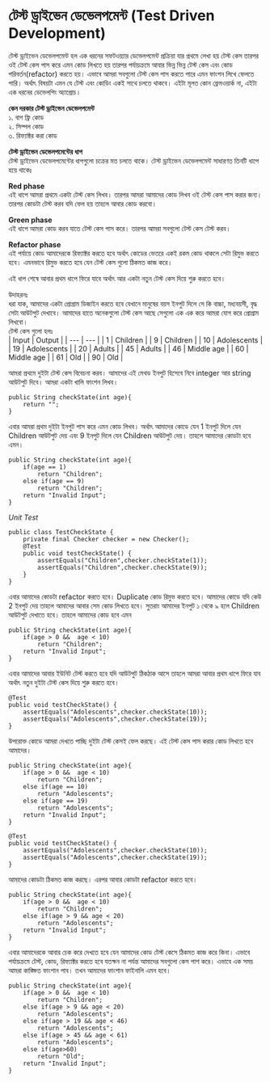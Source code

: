 # টেস্ট ড্রাইভেন ডেভেলপমেন্ট (Test Driven Development)         
টেস্ট ড্রাইভেন ডেভেলপমেন্ট হল এক ধরনের সফটওয়্যার ডেভেলপমেন্ট প্রক্রিয়া যার প্রথমে লেখা হয় টেস্ট কেস তারপর ওই টেস্ট কেস পাস করে এমন কোড লিখতে হয় তারপর পর্যায়ক্রমে আবার ভিন্ন ভিন্ন টেস্ট কেস এবং কোড পরিবর্তন(refactor) করতে হয়। এভাবে আমরা সবগুলো টেস্ট কেস পাস করতে পারে এমন ফাংশন লিখে ফেলতে পারি। অর্থাৎ বিষয়টা এমন যে টেস্ট এবং কোডিং একই সাথে চলতে থাকবে। এইটা মূলত কোন ফ্রেমওয়ার্ক না, এইটা এক ধরনের ডেভেলপিং অ্যাপ্রোচ।          

**কেন দরকার টেস্ট ড্রাইভেন ডেভেলপমেন্ট**           
১. বাগ ফ্রি কোড    
২. সিম্পল কোড  
৩. রিফ্যাক্টর করা কোড      

**টেস্ট ড্রাইভেন ডেভেলপমেন্টের ধাপ**      
টেস্ট ড্রাইভেন ডেভেলপমেন্টের ধাপগুলো চক্রের মত চলতে থাকে।  টেস্ট ড্রাইভেন ডেভেলপমেন্ট সাধারণত তিনটি ধাপে হয়ে থাকেঃ          

**Red phase**            
এই ধাপে আমরা প্রথমে একটা টেস্ট কেস লিখব। তারপর আমরা আমাদের কোড লিখব ওই টেস্ট কেস পাস করার জন্য। তারপর কোডটা টেস্ট করব যদি ফেল হয় তাহলে আবার কোড করবো।                

**Green phase**        
এই ধাপে আমরা কোড করব যাতে টেস্ট কেস পাস করে। তারপর আমরা সবগুলো টেস্ট কেস টেস্ট করব।        

**Refactor phase**           
এই পর্যায়ে কোড আমাদেরকে রিফ্যাক্টর করতে হবে অর্থাৎ কোডের ভেতরে একই রকম কোড থাকলে সেটা রিমুভ করতে হবে। এমনভাবে রিমুভ করতে হবে যেন টেস্ট কেস গুলো ঠিকমত কাজ করে।       

এই ধাপ শেষে আবার প্রথম ধাপে ফিরে যাবে অর্থাৎ আর একটা নতুন টেস্ট কেস দিয়ে শুরু করতে হবে।        

উদাহরনঃ      
ধরা যাক, আমাদের একটা প্রোগ্রাম ডিজাইন করতে হবে যেখানে মানুষের বয়স ইনপুট দিলে সে কি বাচ্চা, মধ্যবয়সী, বৃদ্ধ সেটা আউটপুট দেখাবে। আমাদের হাতে অনেকগুলো টেস্ট কেস আছে সেগুলো এক এক করে আমরা যোগ করে প্রোগ্রাম লিখবো।     
টেস্ট কেস গুলো হলঃ         
| Input | Output |
| --- | --- |
| 1 | Children |
| 9 | Children |
| 10 | Adolescents |
| 19 | Adolescents |
| 20 | Adults |
| 45 | Adults |
| 46 | Middle age |
| 60 | Middle age |
| 61 | Old |
| 90 | Old |

আমরা প্রথমে দুইটা টেস্ট কেস বিবেচনা করব। আমাদের এই মেথড ইনপুট হিসেবে নিবে integer আর string আউটপুট দিবে। আমরা একটা খালি ফাংশন লিখব।              
```
public String checkState(int age){
	return "";
}
```

এবার আমরা প্রথম দুইটা ইনপুট পাস করে এমন কোড লিখব। অর্থাৎ আমাদের কোডে যেন 1 ইনপুট দিলে যেন Children আউটপুট দেয় এবং  9 ইনপুট দিলে যেন Children আউটপুট দেয়। তাহলে আমাদের কোডটা হবে এমন।          
```
public String checkState(int age){
	if(age == 1)
		return "Children";
	else if(age == 9)
		return "Children";
	return "Invalid Input";
}
```

*Unit Test*
```
public class TestCheckState {
    private final Checker checker = new Checker();
    @Test
    public void testCheckState() {
        assertEquals("Children",checker.checkState(1));
        assertEquals("Children",checker.checkState(9));
    }
}
```

এবার আমাদের কোডটা refactor করতে হবে। Duplicate কোড রিমুভ করতে হবে। আমাদের কোডে যদি কেউ  2 ইনপুট দেয় তাহলে আমাদের আবার সেম কোড লিখতে হবে। সুতরাং আমাদের ইনপুট ১ থেকে ৯ হলে Children আউটপুট দেখাতে হবে। তাহলে আমাদের কোড হবে এমন            
```
public String checkState(int age){
	if(age > 0 &&  age < 10)
		return "Children";
	return "Invalid Input";
}
```
এবার আমাদের আবার ইউনিট টেস্ট করতে হবে যদি আউটপুট ঠিকঠাক আসে তাহলে আমরা আবার প্রথম ধাপে ফিরে যাব অর্থাৎ নতুন দুইটা টেস্ট কেস দিয়ে শুরু করতে হবে।       
```
@Test
public void testCheckState() {
	assertEquals("Adolescents",checker.checkState(10));
	assertEquals("Adolescents",checker.checkState(19));
}
```

উপরোক্ত কোডে আমরা দেখতে পাচ্ছি দুইটা টেস্ট কেসই ফেল করছে। এই টেস্ট কেস পাস করার কোড লিখতে হবে আমাদের।         
```
public String checkState(int age){
	if(age > 0 &&  age < 10)
		return "Children";
	else if(age == 10)
		return "Adolescents";
	else if(age == 19)
		return "Adolescents";
	return "Invalid Input";
}
```

```
@Test
public void testCheckState() {
	assertEquals("Adolescents",checker.checkState(10));
	assertEquals("Adolescents",checker.checkState(19));
}
```

আমাদের কোডটা ঠিকমত কাজ করছে। এরপর আবার কোডটা refactor করতে হবে।              
```
public String checkState(int age){
	if(age > 0 &&  age < 10)
		return "Children";
	else if(age > 9 && age < 20)
		return "Adolescents";
	return "Invalid Input";
}
```

এবার আমাদেরকে আবার চেক করে দেখতে হবে যেন আমাদের কোড টেস্ট কেসে ঠিকমত কাজ করে কিনা। এভাবে পর্যায়ক্রমে টেস্ট, কোড, রিফ্যাক্টর করতে হবে যতক্ষন না পর্যন্ত আমাদের সবগুলো কেস পাশ করে। এভাবে এক সময় আমরা কাঙ্ক্ষিত ফাংশান পাব। তখন আমাদের ফাংশান ফাইনালি এমন হবে।        
```
public String checkState(int age){
	if(age > 0 &&  age < 10)
		return "Children";
	else if(age > 9 && age < 20)
		return "Adolescents";
	else if(age > 19 && age < 46)
		return "Adolescents";
	else if(age > 45 && age < 61)
		return "Adolescents";
	else if(age>60)
		return "Old";
	return "Invalid Input";
}
```      



